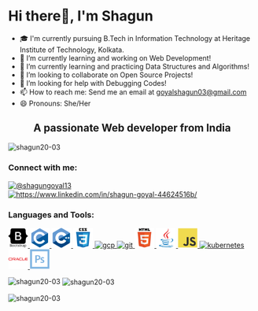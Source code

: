 ### <h1 align="left">Hi there👋, I'm Shagun</h1>

- 🎓 I'm currently pursuing B.Tech in Information Technology at Heritage Institute of Technology, Kolkata.
- 🔭 I’m currently learning and working on Web Development!
- 🌱 I’m currently learning and practicing Data Structures and Algorithms!
- 👯 I’m looking to collaborate on Open Source Projects!
- 🤔 I’m looking for help with Debugging Codes!
- 📫 How to reach me: Send me an email at goyalshagun03@gmail.com
- 😄 Pronouns: She/Her

<h2 align="center">A passionate Web developer from India</h2>

<p align="left"> <img src="https://komarev.com/ghpvc/?username=shagun20-03&label=Profile%20views&color=0e75b6&style=flat" alt="shagun20-03" /> </p>





<h3 align="left">Connect with me:</h3>
<p align="left">
<a href="https://twitter.com/ShagunGoyal13" target="blank"><img align="center" src="https://raw.githubusercontent.com/rahuldkjain/github-profile-readme-generator/master/src/images/icons/Social/twitter.svg" alt="@shagungoyal13" height="30" width="40" /></a>
<a href="https://www.linkedin.com/in/shagun-goyal-44624516b/" target="blank"><img align="center" src="https://raw.githubusercontent.com/rahuldkjain/github-profile-readme-generator/master/src/images/icons/Social/linked-in-alt.svg" alt="https://www.linkedin.com/in/shagun-goyal-44624516b/" height="30" width="40" /></a>

</p>

<h3 align="left">Languages and Tools:</h3>
<p align="left"> <a href="https://getbootstrap.com" target="_blank"> <img src="https://raw.githubusercontent.com/devicons/devicon/master/icons/bootstrap/bootstrap-plain-wordmark.svg" alt="bootstrap" width="40" height="40"/> </a> <a href="https://www.cprogramming.com/" target="_blank"> <img src="https://raw.githubusercontent.com/devicons/devicon/master/icons/c/c-original.svg" alt="c" width="40" height="40"/> </a> <a href="https://www.w3schools.com/cpp/" target="_blank"> <img src="https://raw.githubusercontent.com/devicons/devicon/master/icons/cplusplus/cplusplus-original.svg" alt="cplusplus" width="40" height="40"/> </a> <a href="https://www.w3schools.com/css/" target="_blank"> <img src="https://raw.githubusercontent.com/devicons/devicon/master/icons/css3/css3-original-wordmark.svg" alt="css3" width="40" height="40"/> </a> <a href="https://cloud.google.com" target="_blank"> <img src="https://www.vectorlogo.zone/logos/google_cloud/google_cloud-icon.svg" alt="gcp" width="40" height="40"/> </a> <a href="https://git-scm.com/" target="_blank"> <img src="https://www.vectorlogo.zone/logos/git-scm/git-scm-icon.svg" alt="git" width="40" height="40"/> </a> <a href="https://www.w3.org/html/" target="_blank"> <img src="https://raw.githubusercontent.com/devicons/devicon/master/icons/html5/html5-original-wordmark.svg" alt="html5" width="40" height="40"/> </a> <a href="https://www.java.com" target="_blank"> <img src="https://raw.githubusercontent.com/devicons/devicon/master/icons/java/java-original.svg" alt="java" width="40" height="40"/> </a> <a href="https://developer.mozilla.org/en-US/docs/Web/JavaScript" target="_blank"> <img src="https://raw.githubusercontent.com/devicons/devicon/master/icons/javascript/javascript-original.svg" alt="javascript" width="40" height="40"/> </a> <a href="https://kubernetes.io" target="_blank"> <img src="https://www.vectorlogo.zone/logos/kubernetes/kubernetes-icon.svg" alt="kubernetes" width="40" height="40"/> </a> <a href="https://www.oracle.com/" target="_blank"> <img src="https://raw.githubusercontent.com/devicons/devicon/master/icons/oracle/oracle-original.svg" alt="oracle" width="40" height="40"/> </a> <a href="https://www.photoshop.com/en" target="_blank"> <img src="https://raw.githubusercontent.com/devicons/devicon/master/icons/photoshop/photoshop-line.svg" alt="photoshop" width="40" height="40"/> </a> </p>

<p><img align="left" src="https://github-readme-stats.vercel.app/api/top-langs?username=shagun20-03&show_icons=true&locale=en&layout=compact" alt="shagun20-03" /></p>

<p>&nbsp;<img align="center" src="https://github-readme-stats.vercel.app/api?username=shagun20-03&show_icons=true&locale=en" alt="shagun20-03" /></p>

<p><img align="center" src="https://github-readme-streak-stats.herokuapp.com/?user=shagun20-03&" alt="shagun20-03" /></p>
